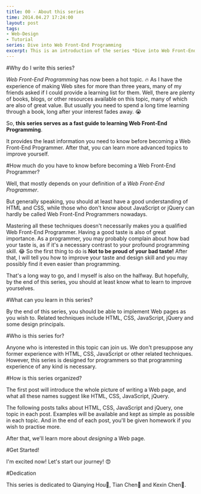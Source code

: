 ```yaml
---
title: 00 - About this series
time: 2014.04.27 17:24:00
layout: post
tags:
- Web-Design
- Tutorial
series: Dive into Web Front-End Programming
excerpt: This is an introduction of the series *Dive into Web Front-End Programming*.
---
```


#Why do I write this series?

*Web Front-End Programming* has now been a hot topic. :fire: As I have the experience of making Web sites for more than three years, many of my friends asked if I could provide a learning list for them. Well, there are plenty of books, blogs, or other resources available on this topic, many of which are also of great value. But usually you need to spend a long time learning through a book, long after your interest fades away. :sob:

So, **this series serves as a fast guide to learning Web Front-End Programming**.

It provides the least information you need to know before becoming a Web Front-End Programmer. After that, you can learn more advanced topics to improve yourself.

#How much do you have to know before becoming a Web Front-End Programmer?

Well, that mostly depends on your definition of a *Web Front-End Programmer*.

But generally speaking, you should at least have a good understanding of HTML and CSS, while those who don't know about JavaScript or jQuery can hardly be called Web Front-End Programmers nowadays. 

Mastering all these techniques doesn't necessarily makes you a qualified Web Front-End Programmer. Having a good taste is also of great importance. As a programmer, you may probably complain about how bad your taste is, as if it's a necessary contrast to your profound programming skill. :joy: So the first thing to do is **Not to be proud of your bad taste!** After that, I will tell you how to improve your taste and design skill and you may possibly find it even easier than programming.

That's a long way to go, and I myself is also on the halfway. But hopefully, by the end of this series, you should at least know what to learn to improve yourselves.

#What can you learn in this series?

By the end of this series, you should be able to implement Web pages as you wish to. Related techniques include HTML, CSS, JavaScript, jQuery and some design principals.

#Who is this series for?

Anyone who is interested in this topic can join us. We don't presuppose any former experience with HTML, CSS, JavaScript or other related techniques. However, this series is designed for programmers so that programming experience of any kind is necessary.

#How is this series organized?

The first post will introduce the whole picture of writing a Web page, and what all these names suggest like HTML, CSS, JavaScript, jQuery.

The following posts talks about HTML, CSS, JavaScript and jQuery, one topic in each post. Examples will be available and kept as simple as possible in each topic. And in the end of each post, you'll be given homework if you wish to practise more.

After that, we'll learn more about *designing* a Web page.

#Get Started!

I'm excited now! Let's start our journey! :heart_eyes:

#Dedication

This series is dedicated to Qianying Hou:girl:, Tian Chen:dancer: and Kexin Chen:no_good:. 
